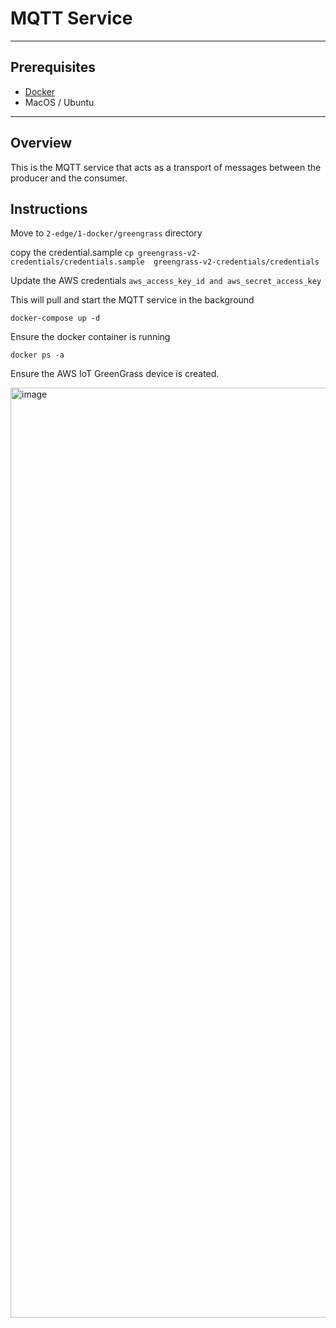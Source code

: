# MQTT Service
---

## Prerequisites

* [Docker](https://www.docker.com/products/docker-desktop/) 
* MacOS / Ubuntu

----

## Overview

This is the MQTT service that acts as a transport of messages between the producer and the consumer.

## Instructions

Move to `2-edge/1-docker/greengrass` directory

copy the credential.sample `cp greengrass-v2-credentials/credentials.sample  greengrass-v2-credentials/credentials `

Update the AWS credentials `aws_access_key_id and aws_secret_access_key` 

This will pull and start the MQTT service in the background

```
docker-compose up -d
```

Ensure the docker container is running 

```
docker ps -a
```

Ensure the AWS IoT GreenGrass device is created.

<img width="1488" alt="image" src="https://github.com/mongodb-partners/IoT_Greengrass_Realm_GenAI_framework/assets/101570105/5b93258e-6c93-4ff2-94ff-26c4858b00a5">
